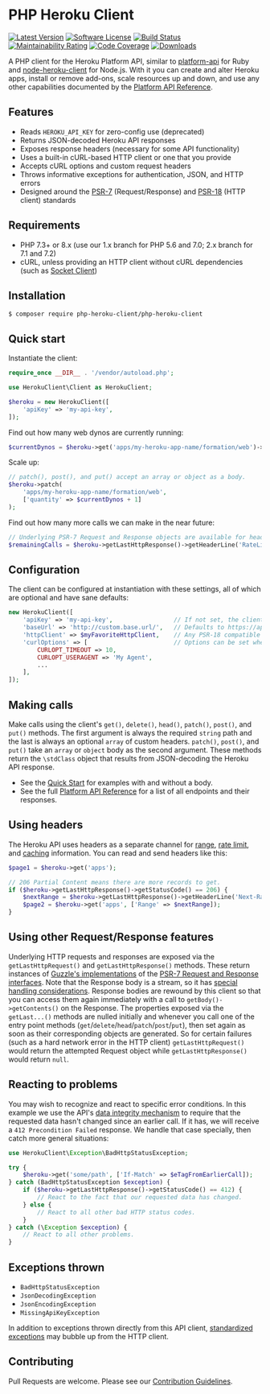 # PHP Heroku Client
[![Latest Version](https://img.shields.io/github/release/TransitScreen/php-heroku-client.svg)](https://github.com/TransitScreen/php-heroku-client/releases)
[![Software License](https://img.shields.io/badge/license-MIT-brightgreen.svg)](LICENSE)
[![Build Status](https://img.shields.io/github/workflow/status/TransitScreen/php-heroku-client/CI/master)](https://github.com/TransitScreen/php-heroku-client/actions/workflows/ci.yml)
[![Maintainability Rating](https://sonarcloud.io/api/project_badges/measure?project=TransitScreen_php-heroku-client&metric=sqale_rating)](https://sonarcloud.io/summary/overall?id=TransitScreen_php-heroku-client)
[![Code Coverage](https://img.shields.io/sonar/coverage/TransitScreen_php-heroku-client/master?server=https%3A%2F%2Fsonarcloud.io)](https://sonarcloud.io/summary/overall?id=TransitScreen_php-heroku-client)
[![Downloads](https://img.shields.io/packagist/dt/php-heroku-client/php-heroku-client.svg)](https://packagist.org/packages/php-heroku-client/php-heroku-client)

A PHP client for the Heroku Platform API, similar to [platform-api](https://github.com/heroku/platform-api) for Ruby and [node-heroku-client](https://github.com/heroku/node-heroku-client) for Node.js. With it you can create and alter Heroku apps, install or remove add-ons, scale resources up and down, and use any other capabilities documented by the [Platform API Reference](https://devcenter.heroku.com/articles/platform-api-reference).

## Features
- Reads `HEROKU_API_KEY` for zero-config use (deprecated)
- Returns JSON-decoded Heroku API responses
- Exposes response headers (necessary for some API functionality)
- Uses a built-in cURL-based HTTP client or one that you provide
- Accepts cURL options and custom request headers
- Throws informative exceptions for authentication, JSON, and HTTP errors
- Designed around the [PSR-7](http://www.php-fig.org/psr/psr-7/) (Request/Response) and [PSR-18](https://www.php-fig.org/psr/psr-18/) (HTTP client) standards

## Requirements
- PHP 7.3+ or 8.x (use our 1.x branch for PHP 5.6 and 7.0; 2.x branch for 7.1 and 7.2)
- cURL, unless providing an HTTP client without cURL dependencies (such as [Socket Client](http://docs.php-http.org/en/latest/clients/socket-client.html))

## Installation
```
$ composer require php-heroku-client/php-heroku-client
```

## Quick start
Instantiate the client:
```php
require_once __DIR__ . '/vendor/autoload.php';

use HerokuClient\Client as HerokuClient;

$heroku = new HerokuClient([
    'apiKey' => 'my-api-key',
]);
```
Find out how many web dynos are currently running:
```php
$currentDynos = $heroku->get('apps/my-heroku-app-name/formation/web')->quantity;
```
Scale up:
```php
// patch(), post(), and put() accept an array or object as a body.
$heroku->patch(
    'apps/my-heroku-app-name/formation/web',
    ['quantity' => $currentDynos + 1]
);
```
Find out how many more calls we can make in the near future:
```php
// Underlying PSR-7 Request and Response objects are available for header inspection and general debugging.
$remainingCalls = $heroku->getLastHttpResponse()->getHeaderLine('RateLimit-Remaining');
```

## Configuration
The client can be configured at instantiation with these settings, all of which are optional and have sane defaults:
```php
new HerokuClient([
    'apiKey' => 'my-api-key',                 // If not set, the client finds HEROKU_API_KEY (deprecated) or fails
    'baseUrl' => 'http://custom.base.url/',   // Defaults to https://api.heroku.com/
    'httpClient' => $myFavoriteHttpClient,    // Any PSR-18 compatible HTTP client
    'curlOptions' => [                        // Options can be set when using the default HTTP client
        CURLOPT_TIMEOUT => 10,
        CURLOPT_USERAGENT => 'My Agent',
        ...
    ],
]);
```

## Making calls
Make calls using the client's `get()`, `delete()`, `head()`, `patch()`, `post()`, and `put()` methods. The first argument is always the required `string` path and the last is always an optional `array` of custom headers. `patch()`, `post()`, and `put()` take an `array` or `object` body as the second argument. These methods return the `\stdClass` object that results from JSON-decoding the Heroku API response.
- See the [Quick Start](#quick-start) for examples with and without a body.
- See the full [Platform API Reference](https://devcenter.heroku.com/articles/platform-api-reference) for a list of all endpoints and their responses.

## Using headers
The Heroku API uses headers as a separate channel for [range](https://devcenter.heroku.com/articles/platform-api-reference#ranges), [rate limit](https://devcenter.heroku.com/articles/platform-api-reference#rate-limits), and [caching](https://devcenter.heroku.com/articles/platform-api-reference#caching) information. You can read and send headers like this:
```php
$page1 = $heroku->get('apps');

// 206 Partial Content means there are more records to get.
if ($heroku->getLastHttpResponse()->getStatusCode() == 206) {
    $nextRange = $heroku->getLastHttpResponse()->getHeaderLine('Next-Range');
    $page2 = $heroku->get('apps', ['Range' => $nextRange]);
}
```

## Using other Request/Response features
Underlying HTTP requests and responses are exposed via the `getLastHttpRequest()` and `getLastHttpResponse()` methods. These return instances of [Guzzle's implementations](http://docs.guzzlephp.org/en/latest/psr7.html) of the [PSR-7 Request and Response interfaces](http://www.php-fig.org/psr/psr-7/). Note that the Response body is a stream, so it has [special handling considerations](http://docs.guzzlephp.org/en/latest/psr7.html#streams). Response bodies are rewound by this client so that you can access them again immediately with a call to `getBody()->getContents()` on the Response. The properties exposed via the `getLast...()` methods are nulled initially and whenever you call one of the entry point methods (`get`/`delete`/`head`/`patch`/`post`/`put`), then set again as soon as their corresponding objects are generated. So for certain failures (such as a hard network error in the HTTP client) `getLastHttpRequest()` would return the attempted Request object while `getLastHttpResponse()` would return `null`.

## Reacting to problems
You may wish to recognize and react to specific error conditions. In this example we use the API's [data integrity mechanism](https://devcenter.heroku.com/articles/platform-api-reference#data-integrity) to require that the requested data hasn't changed since an earlier call. If it has, we will receive a `412 Precondition Failed` response. We handle that case specially, then catch more general situations:
```php
use HerokuClient\Exception\BadHttpStatusException;

try {
    $heroku->get('some/path', ['If-Match' => $eTagFromEarlierCall]);
} catch (BadHttpStatusException $exception) {
    if ($heroku->getLastHttpResponse()->getStatusCode() == 412) {
        // React to the fact that our requested data has changed.
    } else {
        // React to all other bad HTTP status codes.
    }
} catch (\Exception $exception) {
    // React to all other problems.
}
```

## Exceptions thrown
- `BadHttpStatusException`
- `JsonDecodingException`
- `JsonEncodingException`
- `MissingApiKeyException`

In addition to exceptions thrown directly from this API client, [standardized exceptions](https://www.php-fig.org/psr/psr-18/#clientexceptioninterface) may bubble up from the HTTP client.

## Contributing
Pull Requests are welcome. Please see our [Contribution Guidelines](CONTRIBUTING.md).
